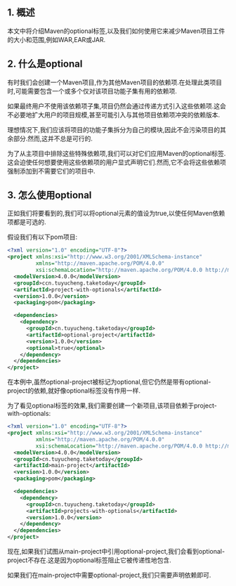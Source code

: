## 1. 概述

本文中将介绍Maven的optional标签,以及我们如何使用它来减少Maven项目工件的大小和范围,例如WAR,EAR或JAR.

## 2. 什么是optional

有时我们会创建一个Maven项目,作为其他Maven项目的依赖项.在处理此类项目时,可能需要包含一个或多个仅对该项目功能子集有用的依赖项.

如果最终用户不使用该依赖项子集,项目仍然会通过传递方式引入这些依赖项.这会不必要地扩大用户的项目规模,甚至可能引入与其他项目依赖项冲突的依赖版本.

理想情况下,我们应该将项目的功能子集拆分为自己的模块,因此不会污染项目的其余部分.然而,这并不总是可行的.

为了从主项目中排除这些特殊依赖项,我们可以对它们应用Maven的optional标签.这会迫使任何想要使用这些依赖项的用户显式声明它们.然而,它不会将这些依赖项强制添加到不需要它们的项目中.

## 3. 怎么使用optional

正如我们将要看到的,我们可以将optional元素的值设为true,以使任何Maven依赖项都是可选的.

假设我们有以下pom项目:

```xml
<?xml version="1.0" encoding="UTF-8"?>
<project xmlns:xsi="http://www.w3.org/2001/XMLSchema-instance"
         xmlns="http://maven.apache.org/POM/4.0.0"
         xsi:schemaLocation="http://maven.apache.org/POM/4.0.0 http://maven.apache.org/xsd/maven-4.0.0.xsd">
  <modelVersion>4.0.0</modelVersion>
  <groupId>ccn.tuyucheng.taketoday</groupId>
  <artifactId>project-with-optionals</artifactId>
  <version>1.0.0</version>
  <packaging>pom</packaging>

  <dependencies>
    <dependency>
      <groupId>cn.tuyucheng.taketoday</groupId>
      <artifactId>optional-project</artifactId>
      <version>1.0.0</version>
      <optional>true</optional>
    </dependency>
  </dependencies>
</project>
```

在本例中,虽然optional-project被标记为optional,但它仍然是带有optional-project的依赖,就好像optional标签没有作用一样.

为了看见optional标签的效果,我们需要创建一个新项目,该项目依赖于project-with-optionals:

```xml
<?xml version="1.0" encoding="UTF-8"?>
<project xmlns:xsi="http://www.w3.org/2001/XMLSchema-instance"
         xmlns="http://maven.apache.org/POM/4.0.0"
         xsi:schemaLocation="http://maven.apache.org/POM/4.0.0 http://maven.apache.org/xsd/maven-4.0.0.xsd">
  <modelVersion>4.0.0</modelVersion>
  <groupId>cn.tuyucheng.taketoday</groupId>
  <artifactId>main-project</artifactId>
  <version>1.0.0</version>
  <packaging>pom</packaging>

  <dependencies>
    <dependency>
      <groupId>cn.tuyucheng.taketoday</groupId>
      <artifactId>projects-with-optionals</artifactId>
      <version>1.0.0</version>
    </dependency>
  </dependencies>
</project>
```

现在,如果我们试图从main-project中引用optional-project,我们会看到optional-project不存在.这是因为optional标签阻止它被传递性地包含.

如果我们在main-project中需要optional-project,我们只需要声明依赖即可.
